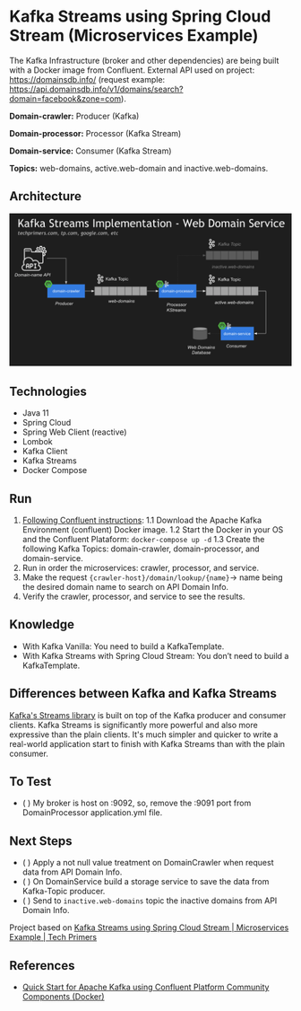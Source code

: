 # Kafka Streams using Spring Cloud Stream (Microservices Example)

The Kafka Infrastructure (broker and other dependencies) are being built with a Docker image from Confluent. External API used on project: https://domainsdb.info/ (request example: https://api.domainsdb.info/v1/domains/search?domain=facebook&zone=com).

**Domain-crawler:** Producer (Kafka)

**Domain-processor:** Processor (Kafka Stream)

**Domain-service:** Consumer (Kafka Stream)

**Topics:** web-domains, active.web-domain and inactive.web-domains.

## Architecture

![architecture](architecture.png)

## Technologies

- Java 11
- Spring Cloud
- Spring Web Client (reactive)
- Lombok
- Kafka Client
- Kafka Streams
- Docker Compose

## Run

1. [Following Confluent instructions](https://docs.confluent.io/platform/current/quickstart/cos-docker-quickstart.html#step-2-create-ak-topics):
1.1 Download the Apache Kafka Environment (confluent) Docker image.
1.2 Start the Docker in your OS and the Confluent Plataform: `docker-compose up -d`
1.3 Create the following Kafka Topics: domain-crawler, domain-processor, and domain-service.
2. Run in order the microservices: crawler, processor, and service.
3. Make the request `{crawler-host}/domain/lookup/{name}`-> name being the desired domain name to search on API Domain Info.
4. Verify the crawler, processor, and service to see the results.

## Knowledge

- With Kafka Vanilla: You need to build a KafkaTemplate.
- With Kafka Streams with Spring Cloud Stream: You don’t need to build a KafkaTemplate.

## Differences between Kafka and Kafka Streams

[Kafka's Streams library](https://kafka.apache.org/documentation/streams/) is built on top of the Kafka producer and consumer clients. Kafka Streams is significantly more powerful and also more expressive than the plain clients. It's much simpler and quicker to write a real-world application start to finish with Kafka Streams than with the plain consumer.

## To Test

- ( ) My broker is host on :9092, so, remove the :9091 port from DomainProcessor application.yml file.

## Next Steps

- ( ) Apply a not null value treatment on DomainCrawler when request data from API Domain Info.
- ( ) On DomainService build a storage service to save the data from Kafka-Topic producer.
- ( ) Send to `inactive.web-domains` topic the inactive domains from API Domain Info.

Project based on [Kafka Streams using Spring Cloud Stream | Microservices Example | Tech Primers](https://youtu.be/rqjdSbIOrJ4)

## References

- [Quick Start for Apache Kafka using Confluent Platform Community Components (Docker)](https://docs.confluent.io/platform/current/quickstart/cos-docker-quickstart.html#step-2-create-ak-topics)
